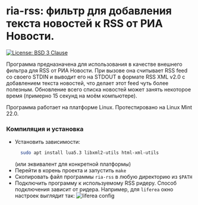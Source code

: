 # ria-rss: фильтр для добавления текста новостей к RSS от РИА Новости.

[![License: BSD 3 Clause](https://img.shields.io/badge/License-BSD_3--Clause-yellow.svg)](https://opensource.org/licenses/BSD-3-Clause)

Программа предназначена для использования в качестве внешнего фильтра для RSS от РИА Новости.
При вызове она считывает RSS feed со своего STDIN и выводит его на STDOUT в формате RSS XML v2.0
с добавлением текста новостей, что делает этот feed чуть более полезным. Обновление всего
списка новостей может занять некоторое время (примерно 15 секунд на моём компьютере).

Программа работает на платформе Linux. Протестировано на Linux Mint 22.0.

### Компиляция и установка
- Установить зависимости:
  ```bash
    sudo apt install lua5.3 libxml2-utils html-xml-utils
    ```
  (или эквивалент для конкретной платформы)
- Перейти в корень проекта и запустить `make`
- Скопировать файл программы `ria-rss` в любую директорию из `$PATH`
- Подключить программу к используемому RSS ридеру. Способ подключения зависит от ридера.
  Например, для `liferea` окно настроек выглядит так:
  ![liferea config](settings.png)
